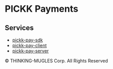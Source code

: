 # PICKK Payments

## Services

- [pickk-pay-sdk](https://github.com/DEV-MUGLES/pickk-payments/tree/master/libraries/pickk-pay-sdk)
- [pickk-pay-client](https://github.com/DEV-MUGLES/pickk-payments/tree/master/services/pickk-pay-client)
- [pickk-pay-server](https://github.com/DEV-MUGLES/pickk-payments/tree/master/services/pickk-pay-server)

© THINKING-MUGLES Corp. All Rights Reserved
